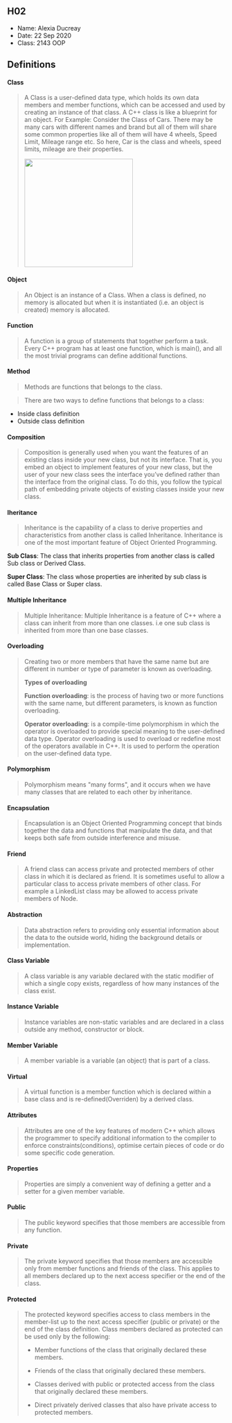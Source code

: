 
## H02

- Name: Alexia Ducreay
- Date: 22 Sep 2020
- Class: 2143 OOP

## Definitions

#### Class

> A Class is a user-defined data type, which holds its own data members and member functions,
> which can be accessed and used by creating an instance of that class. 
> A C++ class is like a blueprint for an object.
> For Example: Consider the Class of Cars. There may be many cars with different 
> names and brand but all of them will share some common properties like all of 
> them will have 4 wheels, Speed Limit, Mileage range etc. So here, Car is the 
> class and wheels, speed limits, mileage are their properties. 
>
><img src="https://ds055uzetaobb.cloudfront.net/image_optimizer/722c82aff075a14313be7fa7463f7fedad151a0a.png" width=250>


#### Object
> An Object is an instance of a Class. When a class is defined,
> no memory is allocated but when it is instantiated (i.e. an object is created)
> memory is allocated.



#### Function
> A function is a group of statements that together perform a task. 
> Every C++ program has at least one function, which is main(), and all
> the most trivial programs can define additional functions.

#### Method
> Methods are functions that belongs to the class.

> There are two ways to define functions that belongs to a class:

* Inside class definition
* Outside class definition

#### Composition
> Composition is generally used when you want the features of an existing class inside
> your new class, but not its interface. That is, you embed an object to implement features
> of your new class, but the user of your new class sees the interface you’ve defined rather 
> than the interface from the original class. To do this, you follow the typical path of embedding
> private objects of existing classes inside your new class.

#### Iheritance
> Inheritance is the capability of a class to derive properties and characteristics from another class is
> called Inheritance. Inheritance is one of the most important feature of Object Oriented Programming.

**Sub Class**: The class that inherits properties from another class is called Sub class or Derived Class.

**Super Class**: The class whose properties are inherited by sub class is called Base Class or Super class.

#### Multiple Inheritance
> Multiple Inheritance: Multiple Inheritance is a feature of C++ where a class can inherit from more than
> one classes. i.e one sub class is inherited from more than one base classes.

#### Overloading 
> Creating two or more members that have the same name but are different in number or type of parameter 
> is known as overloading.
>
>**Types of overloading**
>
>**Function overloading**: is the process of having two or more functions with the same name, but different
>parameters, is known as function overloading.
>
>**Operator overloading**: is a compile-time polymorphism in which the operator is overloaded to provide 
>special meaning to the user-defined data type. Operator overloading is used to overload or redefine 
>most of the operators available in C++. It is used to perform the operation on the user-defined data type.

#### Polymorphism
>Polymorphism means "many forms", and it occurs when we have many 
>classes that are related to each other by inheritance.

#### Encapsulation
>Encapsulation is an Object Oriented Programming concept that binds
>together the data and functions that manipulate the data, and that
>keeps both safe from outside interference and misuse. 

#### Friend
>A friend class can access private and protected members of other class in which it is declared
>as friend. It is sometimes useful to allow a particular class to access private members of other class.
>For example a LinkedList class may be allowed to access private members of Node.

#### Abstraction
>Data abstraction refers to providing only essential information about the data to the outside world,
>hiding the background details or implementation.

#### Class Variable
>A class variable is any variable declared with the static modifier of which a single copy exists,
>regardless of how many instances of the class exist.

#### Instance Variable
>Instance variables are non-static variables and are declared in a class outside any method, constructor or block.

#### Member Variable
>A member variable is a variable (an object) that is part of a class.

#### Virtual
>A virtual function is a member function which is declared within a base class and is re-defined(Overriden) by a derived class.

#### Attributes
>Attributes are one of the key features of modern C++ which allows the programmer to specify
>additional information to the compiler to enforce constraints(conditions), optimise certain
>pieces of code or do some specific code generation. 

#### Properties
>Properties are simply a convenient way of defining a getter and a setter for a given member variable.

#### Public 
>The public keyword specifies that those members are accessible from any function.

#### Private
>The private keyword specifies that those members are accessible only from member
>functions and friends of the class. This applies to all members declared up to the
>next access specifier or the end of the class.

#### Protected
>The protected keyword specifies access to class members in the member-list up to the
>next access specifier (public or private) or the end of the class definition. 
>Class members declared as protected can be used only by the following:
>
> * Member functions of the class that originally declared these members.
>
> * Friends of the class that originally declared these members.
>
> * Classes derived with public or protected access from the class that originally declared these members.
>
> * Direct privately derived classes that also have private access to protected members.




